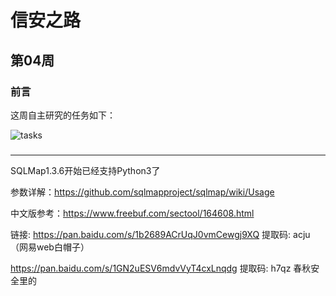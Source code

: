 # 信安之路

## 第04周

### 前言

这周自主研究的任务如下：

![tasks](https://img2018.cnblogs.com/blog/1127869/201908/1127869-20190820101359421-2101565294.png)



### 


---

SQLMap1.3.6开始已经支持Python3了

参数详解：<https://github.com/sqlmapproject/sqlmap/wiki/Usage>

中文版参考：<https://www.freebuf.com/sectool/164608.html>

链接: https://pan.baidu.com/s/1b2689ACrUqJ0vmCewgj9XQ 提取码: acju（网易web白帽子）

https://pan.baidu.com/s/1GN2uESV6mdvVyT4cxLnqdg 提取码: h7qz 春秋安全里的